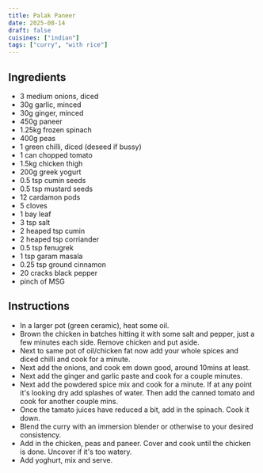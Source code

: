 ```yaml
---
title: Palak Paneer
date: 2025-08-14
draft: false
cuisines: ["indian"]
tags: ["curry", "with rice"]
---
```


## Ingredients
- 3 medium onions, diced
- 30g garlic, minced
- 30g ginger, minced
- 450g paneer
- 1.25kg frozen spinach
- 400g peas
- 1 green chilli, diced (deseed if bussy)
- 1 can chopped tomato
- 1.5kg chicken thigh
- 200g greek yogurt
- 0.5 tsp cumin seeds
- 0.5 tsp mustard seeds
- 12 cardamon pods
- 5 cloves
- 1 bay leaf
- 3 tsp salt
- 2 heaped tsp cumin
- 2 heaped tsp corriander
- 0.5 tsp fenugrek
- 1 tsp garam masala
- 0.25 tsp ground cinnamon
- 20 cracks black pepper
- pinch of MSG

## Instructions
- In a larger pot (green ceramic), heat some oil.
- Brown the chicken in batches hitting it with some salt and pepper, just a few minutes each side. Remove chicken and put aside.
- Next to same pot of oil/chicken fat now add your whole spices and diced chilli and cook for a minute.
- Next add the onions, and cook em down good, around 10mins at least.
- Next add the ginger and garlic paste and cook for a couple minutes.
- Next add the powdered spice mix and cook for a minute. If at any point it's looking dry add splashes of water. Then add the canned tomato and cook for another couple mins.
- Once the tamato juices have reduced a bit, add in the spinach. Cook it down.
- Blend the curry with an immersion blender or otherwise to your desired consistency.
- Add in the chicken, peas and paneer. Cover and cook until the chicken is done. Uncover if it's too watery.
- Add yoghurt, mix and serve.

